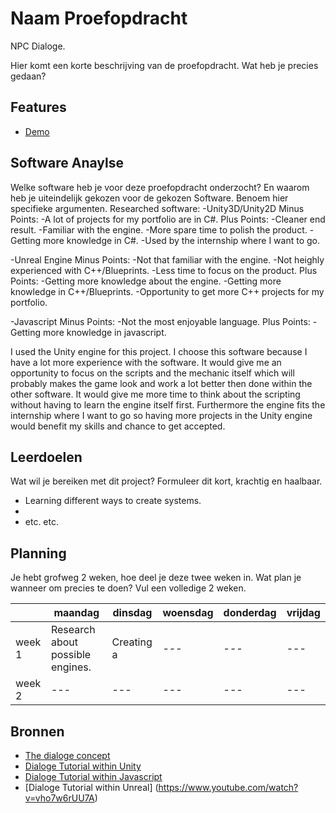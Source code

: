 # Naam Proefopdracht
NPC Dialoge.

Hier komt een korte beschrijving van de proefopdracht. Wat heb je precies gedaan? 

## Features
- [Demo](lucashilgevoord.com/demo/NPCDialoge)

## Software Anaylse 
Welke software heb je voor deze proefopdracht onderzocht? En waarom heb je uiteindelijk gekozen voor de gekozen Software. Benoem hier specifieke argumenten.
Researched software:
-Unity3D/Unity2D
	Minus Points:
		-A lot of projects for my portfolio are in C#.
	Plus Points:
		-Cleaner end result.
		-Familiar with the engine.
		-More spare time to polish the product.
		-Getting more knowledge in C#.
		-Used by the internship where I want to go.

-Unreal Engine
	Minus Points:
		-Not that familiar with the engine.
		-Not heighly experienced with C++/Blueprints.
		-Less time to focus on the product.
	Plus Points:
		-Getting more knowledge about the engine.
		-Getting more knowledge in C++/Blueprints.
		-Opportunity to get more C++ projects for my portfolio.

-Javascript
	Minus Points:
		-Not the most enjoyable language.
	Plus Points:
		-Getting more knowledge in javascript.

I used the Unity engine for this project. I choose this software because I have a lot more experience with the software. 
It would give me an opportunity to focus on the scripts and the mechanic itself which will probably makes the game look and work a lot better then done within the other software.
It would give me more time to think about the scripting without having to learn the engine itself first.
Furthermore the engine fits the internship where I want to go so having more projects in the Unity engine would benefit my skills and chance to get accepted.


## Leerdoelen 
Wat wil je bereiken met dit project? Formuleer dit kort, krachtig en haalbaar.
- Learning different ways to create systems.
- 
- etc. etc.

## Planning 
Je hebt grofweg 2 weken, hoe deel je deze twee weken in. Wat plan je wanneer om precies te doen?
Vul een volledige 2 weken.

| | maandag | dinsdag | woensdag | donderdag | vrijdag |
| --- | --- | --- | --- | --- | --- |
|week 1 | Research about possible engines. | Creating a  | --- | --- | --- |
|week 2 | --- | --- | --- | --- | --- |

## Bronnen
- [The dialoge concept](https://www.youtube.com/watch?v=C1SfZ2Fp_BQ)
- [Dialoge Tutorial within Unity](https://www.youtube.com/watch?v=_nRzoTzeyxU&t=1s)
- [Dialoge Tutorial within Javascript](https://www.youtube.com/watch?v=OjldfRR0pZs)
- [Dialoge Tutorial within Unreal] (https://www.youtube.com/watch?v=vho7w6rUU7A)
